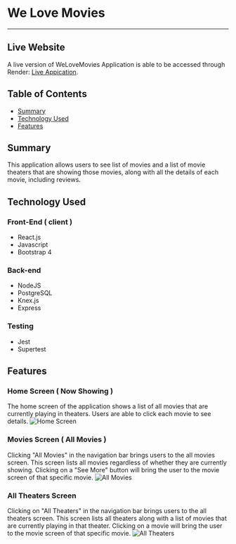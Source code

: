 # We Love Movies

---

## Live Website

A live version of WeLoveMovies Application is able to be accessed through Render: [Live Appication]().

## Table of Contents

- [Summary](#summary)
- [Technology Used](#technology)
- [Features](#features)

## Summary

This application allows users to see list of movies and a list of movie theaters that are showing those movies, along with all the details of each movie, including reviews.

## Technology Used

### Front-End ( client )

- React.js
- Javascript
- Bootstrap 4

### Back-end

- NodeJS
- PostgreSQL
- Knex.js
- Express

### Testing

- Jest
- Supertest

## Features

### Home Screen ( Now Showing )

The home screen of the application shows a list of all movies that are currently playing in theaters. Users are able to click each movie to see details.
![Home Screen]()

### Movies Screen ( All Movies )

Clicking "All Movies" in the navigation bar brings users to the all movies screen. This screen lists all movies regardless of whether they are currently showing. Clicking on a "See More" button will bring the user to the movie screen of that specific movie.
![All Movies]()

### All Theaters Screen

Clicking on "All Theaters" in the navigation bar brings users to the all theaters screen. This screen lists all theaters along with a list of movies that are currently playing in that theater. Clicking on a movie will bring the user to the movie screen of that specific movie.
![All Theaters]()
